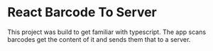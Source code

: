 # React Barcode To Server

This project was build to get familiar with typescript. The app scans barcodes get the content of it and sends them that to a server.
